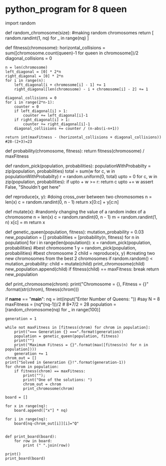 # python_program for 8 queen 

import random

def random_chromosome(size): #making random chromosomes 
    return [ random.randint(1, nq) for _ in range(nq) ]

def fitness(chromosome):
    horizontal_collisions = sum([chromosome.count(queen)-1 for queen in chromosome])/2
    diagonal_collisions = 0

    n = len(chromosome)
    left_diagonal = [0] * 2*n
    right_diagonal = [0] * 2*n
    for i in range(n):
        left_diagonal[i + chromosome[i] - 1] += 1
        right_diagonal[len(chromosome) - i + chromosome[i] - 2] += 1

    diagonal_collisions = 0
    for i in range(2*n-1):
        counter = 0
        if left_diagonal[i] > 1:
            counter += left_diagonal[i]-1
        if right_diagonal[i] > 1:
            counter += right_diagonal[i]-1
        diagonal_collisions += counter / (n-abs(i-n+1))
    
    return int(maxFitness - (horizontal_collisions + diagonal_collisions)) #28-(2+3)=23

def probability(chromosome, fitness):
    return fitness(chromosome) / maxFitness

def random_pick(population, probabilities):
    populationWithProbabilty = zip(population, probabilities)
    total = sum(w for c, w in populationWithProbabilty)
    r = random.uniform(0, total)
    upto = 0
    for c, w in zip(population, probabilities):
        if upto + w >= r:
            return c
        upto += w
    assert False, "Shouldn't get here"
        
def reproduce(x, y): #doing cross_over between two chromosomes
    n = len(x)
    c = random.randint(0, n - 1)
    return x[0:c] + y[c:n]

def mutate(x):  #randomly changing the value of a random index of a chromosome
    n = len(x)
    c = random.randint(0, n - 1)
    m = random.randint(1, n)
    x[c] = m
    return x

def genetic_queen(population, fitness):
    mutation_probability = 0.03
    new_population = []
    probabilities = [probability(n, fitness) for n in population]
    for i in range(len(population)):
        x = random_pick(population, probabilities) #best chromosome 1
        y = random_pick(population, probabilities) #best chromosome 2
        child = reproduce(x, y) #creating two new chromosomes from the best 2 chromosomes
        if random.random() < mutation_probability:
            child = mutate(child)
        print_chromosome(child)
        new_population.append(child)
        if fitness(child) == maxFitness: break
    return new_population

def print_chromosome(chrom):
    print("Chromosome = {},  Fitness = {}"
        .format(str(chrom), fitness(chrom)))

if __name__ == "__main__":
    nq = int(input("Enter Number of Queens: ")) #say N = 8
    maxFitness = (nq*(nq-1))/2  # 8*7/2 = 28
    population = [random_chromosome(nq) for _ in range(100)]
    
    generation = 1

    while not maxFitness in [fitness(chrom) for chrom in population]:
        print("=== Generation {} ===".format(generation))
        population = genetic_queen(population, fitness)
        print("")
        print("Maximum Fitness = {}".format(max([fitness(n) for n in population])))
        generation += 1
    chrom_out = []
    print("Solved in Generation {}!".format(generation-1))
    for chrom in population:
        if fitness(chrom) == maxFitness:
            print("");
            print("One of the solutions: ")
            chrom_out = chrom
            print_chromosome(chrom)
            
    board = []

    for x in range(nq):
        board.append(["x"] * nq)
        
    for i in range(nq):
        board[nq-chrom_out[i]][i]="Q"
            

    def print_board(board):
        for row in board:
            print (" ".join(row))
            
    print()
    print_board(board)       
           
